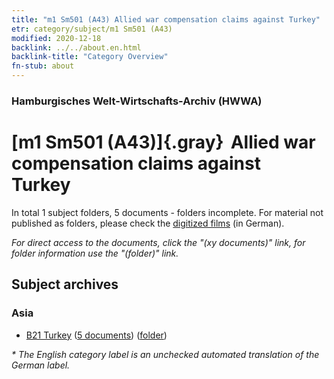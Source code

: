```yaml
---
title: "m1 Sm501 (A43) Allied war compensation claims against Turkey"
etr: category/subject/m1 Sm501 (A43)
modified: 2020-12-18
backlink: ../../about.en.html
backlink-title: "Category Overview"
fn-stub: about
---
```


### Hamburgisches Welt-Wirtschafts-Archiv (HWWA)
# [m1 Sm501 (A43)]{.gray}&#8201; Allied war compensation claims against Turkey&#160; 





In total 1 subject folders, 5 documents - folders incomplete.
For material not published as folders, please check the [digitized films](/film/h1_sh) (in German).

_For direct access to the documents, click the "(xy documents)" link, for folder information use the "(folder)" link._

## Subject archives



### Asia

- [B21 Turkey](../../../geo/about.en.html#B21) (<a href="https://dfg-viewer.de/show/?tx_dlf[id]=https://pm20.zbw.eu/mets/sh/1411xx/141111/1448xx/144833/public.mets.en.xml" target="_blank">5 documents</a>) ([folder](http://purl.org/pressemappe20/folder/sh/141111,144833))


_* The English category label is an unchecked automated translation of the German label._

